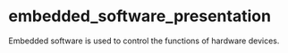# embedded_software_presentation
Embedded software is used to control the functions of hardware devices.
